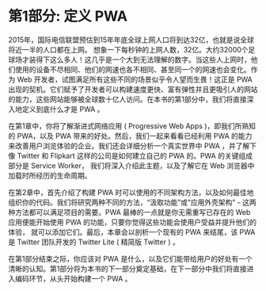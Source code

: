 # 第1部分: 定义 PWA

2015年，国际电信联盟预估到15年年底全球上网人口将到达32亿，也就是说全球将近一半的人口都在上网。 想象一下每秒钟的上网人数，32亿。大约32000个足球场才装得下这么多人！这几乎是一个大到无法理解的数字。当这些人上网时，他们使用的设备不尽相同、他们的网速也各不相同、甚至同一个的网速也会变化。作为 Web 开发者，试图满足所有这些不同的场景似乎令人望而生畏！这正是 PWA 出现的契机。它们赋予了开发者可以构建速度更快、富有弹性并且更吸引人的网站的能力，这些网站能够被全球数十亿人访问。在本书的第1部分中，我们将直接深入地定义到底什么才是 PWA 。

在第1章中，你将了解渐进式网络应用 ( Progressive Web Apps )，即我们所熟知的 PWA，以及 PWA 带来的好处。然后，我们一起来看看已经利用 PWA 的能力来改善用户浏览体验的企业。我们还会详细分析一个真实世界中 PWA ，并了解下像 Twitter 和 Flipkart 这样的公司是如何建立自己的 PWA 的。PWA 的关键组成部分是 Service Worker， 我们将深入介绍此主题，以及了解它在 Web 浏览器中加载时所经历的生命周期。

在第2章中，首先介绍了构建 PWA 时可以使用的不同架构方法，以及如何最佳地组织你的代码。我们将研究两种不同的方法，“汲取功能”或“应用外壳架构” - 这两种方法都可以满足项目的需要。PWA 最棒的一点就是你无需重写已存在的 Web 应用便能开始使用 PWA 的功能，只要你觉得这些功能会使用户受益并提升他们的体验， 就可以添加它们。最后，本章会以剖析一个现有的 PWA 来结尾，该 PWA 是 Twitter 团队开发的 Twitter Lite ( 精简版 Twitter ) 。

在第1部分结束之际，你应该对 PWA 是什么，以及它们能带给用户的好处有一个清晰的认知。第1部分将为本书的下一部分奠定基础，在下一部分中我们将直接进入编码环节，从头开始构建一个 PWA 。